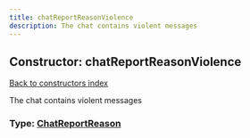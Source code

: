 ```yaml
---
title: chatReportReasonViolence
description: The chat contains violent messages
---
```

## Constructor: chatReportReasonViolence  
[Back to constructors index](index.md)



The chat contains violent messages




### Type: [ChatReportReason](../types/ChatReportReason.md)



